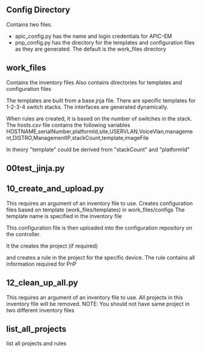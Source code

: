 
## Config Directory
Contains two files.  
- apic_config.py has the name and login credentials for APIC-EM
- pnp_config.py has the directory for the templates and configuration files as they are generated.  The default is the work_files directory

## work_files
Contains the inventory files
Also contains directories for templates and configuration files

The templates are built from a base.jnja file.  There are specific templates for 1-2-3-4 switch stacks.  The interfaces are generated dynamically.

When rules are created, it is based on the number of switches in the stack.
The hosts.csv file contains the following variables
HOSTNAME,serialNumber,platformId,site,USERVLAN,VoiceVlan,management,DISTRO,ManagementIP,stackCount,template,imageFile

In theory "template" could be derived from "stackCount" and "platformId"

## 00test_jinja.py


## 10_create_and_upload.py
This requires an argument of an inventory file to use.
Creates configuration files based on template (work_files/templates) in work_files/configs
The template name is specified in the inventory file

This configuration file is then uploaded into the configuration repository on the controller.

It the creates the project (if required)

and creates a rule in the project for the specific device.  The rule contains all information required for PnP

## 12_clean_up_all.py
This requires an argument of an inventory file to use.  All projects in this inventory file will be removed.
NOTE: You should not have same project in two different inventory files

## list_all_projects
list all projects and rules
